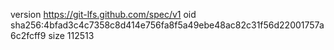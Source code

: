 version https://git-lfs.github.com/spec/v1
oid sha256:4bfad3c4c7358c8d414e756fa8f5a49ebe48ac82c31f56d22001757a6c2fcff9
size 112513
